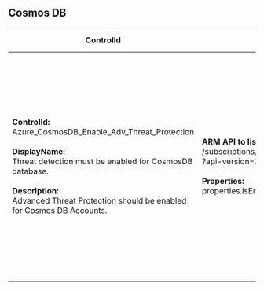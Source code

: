 ## Cosmos DB

| ControlId | Dependent Azure API(s) and Properties | Control spec |
|-----------|-------------------------------------|------------------|
| <b>ControlId:</b><br>Azure_CosmosDB_Enable_Adv_Threat_Protection<br><br><b>DisplayName:</b><br>Threat detection must be enabled for CosmosDB database.<br><br><b>Description: </b><br> Advanced Threat Protection should be enabled for Cosmos DB Accounts. |<b> ARM API to lists all the Cosmos DB under the subscription. </b> </br> /subscriptions/{subscriptionId}/providers/Microsoft.Security/advancedThreatProtectionSettings/current<br>?api-version=2017-08-01-preview <br><br><b>Properties:</b><br> properties.isEnabled | <b>Scope: </b> Applies to all tiers of Cosmos DB. <br><br><b>Config: </b> NA<br><br> <b>Passed: </b><br> Advance Threat Protection (ATP) is enabled. <br><br> <b>Failed: </b><br> Advance Threat Protection (ATP) is not enabled. |
